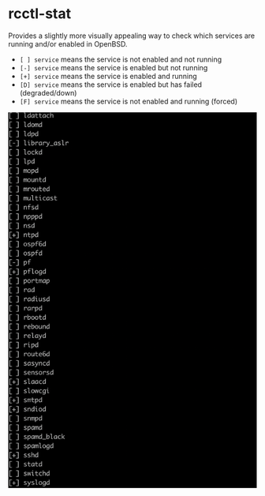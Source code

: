 # rcctl-stat
Provides a slightly more visually appealing way to check which services are running and/or enabled in OpenBSD.

- `[ ] service` means the service is not enabled and not running
- `[-] service` means the service is enabled but not running
- `[+] service` means the service is enabled and running
- `[D] service` means the service is enabled but has failed (degraded/down)
- `[F] service` means the service is not enabled and running (forced)

![screenshot](screenshot.png)
